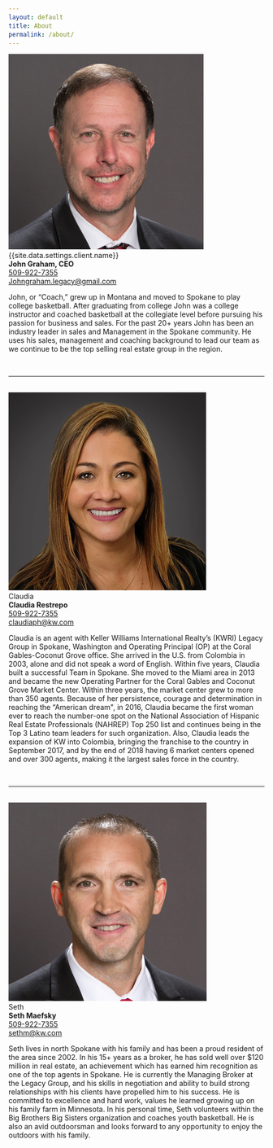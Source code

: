 ```yaml
---
layout: default
title: About
permalink: /about/
---
```


<div class="about-photo">
<span class="about-image-container">
<img src="/img/headshot.jpg" alt="{{site.data.settings.client.name}}" class="about-image"/>
</span>
<figcaption class="caption">{{site.data.settings.client.name}}</figcaption>
</div>
<strong>John Graham, CEO</strong><br>
<a href="tel:1-509-922-7355">509-922-7355<br>
<a href="mailto:Johngraham.legacy@gmail.com">Johngraham.legacy@gmail.com</a><br>
<p>John, or “Coach,” grew up in Montana and moved to Spokane to play college basketball. After graduating from college John was a college instructor and coached basketball at the collegiate level before pursuing his passion for business and sales. For the past 20+ years John has been an industry leader in sales and Management in the Spokane community. He uses his sales, management and coaching background to lead our team as we continue to be the top selling real estate group in the region.</p>
<br>
<hr>
<br>
<div class="about-photo">
<span class="about-image-container">
<img src="/img/claudia.jpg" alt="Claudia" class="about-image"/>
</span>
<figcaption class="caption">Claudia</figcaption>
</div>
<strong>Claudia Restrepo</strong><br>
<a href="tel:1-509-922-7355">509-922-7355<br>
<a href="mailto:claudiaph@kw.com">claudiaph@kw.com</a><br>
<p>Claudia is an agent with Keller Williams International Realty’s (KWRI) Legacy Group in Spokane, Washington and Operating Principal (OP) at the Coral Gables-Coconut Grove office. She arrived in the U.S. from Colombia in 2003, alone and did not speak a word of English. Within five years, Claudia built a successful Team in Spokane. She moved to the Miami area in 2013 and became the new Operating Partner for the Coral Gables and Coconut Grove Market Center. Within three years, the market center grew to more than 350 agents. Because of her persistence, courage and determination in reaching the “American dream", in 2016, Claudia became the first woman ever to reach the number-one spot on the National Association of Hispanic Real Estate Professionals (NAHREP) Top 250 list and continues being in the Top 3 Latino team leaders for such organization. Also, Claudia leads the expansion of KW into Colombia, bringing the franchise to the country in September 2017, and by the end of 2018 having 6 market centers opened and over 300 agents, making it the largest sales force in the country.</p>
<br>
<hr>
<br>
<div class="about-photo">
<span class="about-image-container">
<img src="/img/seth.jpg" alt="Seth" class="about-image"/>
</span>
<figcaption class="caption">Seth</figcaption>
</div>
<strong>Seth Maefsky</strong><br>
<a href="tel:1-509-922-7355">509-922-7355<br>
<a href="mailto:sethm@kw.com">sethm@kw.com</a><br>
<p>Seth lives in north Spokane with his family and has been a proud resident of the
area since 2002. In his 15+ years as a broker, he has sold well over $120 million in
real estate, an achievement which has earned him recognition as one of the top
agents in Spokane. He is currently the Managing Broker at the Legacy Group, and
his skills in negotiation and ability to build strong relationships with his clients
have propelled him to his success. He is committed to excellence and hard work,
values he learned growing up on his family farm in Minnesota. In his personal
time, Seth volunteers within the Big Brothers Big Sisters organization and coaches
youth basketball. He is also an avid outdoorsman and looks forward to any
opportunity to enjoy the outdoors with his family.</p>
